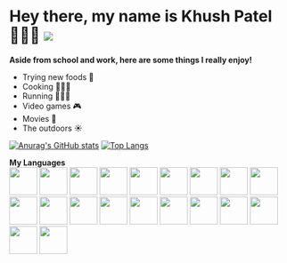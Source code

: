 ### <h1> Hey there, my name is Khush Patel 🙋🏾‍♂️ ![](https://komarev.com/ghpvc/?username=KhushPatel2003&color=blue&label=Number+Of+Stalkers)</h1> 
<b>Aside from school and work, here are some things I really enjoy!</b>

- Trying new foods 🌮
- Cooking 🧑🏾‍🍳
- Running 🏃🏾‍♂️
- Video games 🎮
- Movies 🍿
- The outdoors ☀️

[![Anurag's GitHub stats](https://github-readme-stats.vercel.app/api?username=KhushPatel2003&show_icons=true&include_all_commits=true&count_private=true)](https://github.com/anuraghazra/github-readme-stats)
[![Top Langs](https://github-readme-stats.vercel.app/api/top-langs/?username=KhushPatel2003&layout=compact)](https://github.com/anuraghazra/github-readme-stats)

<b>My Languages </b> <br />
<img src="https://cdn.jsdelivr.net/gh/devicons/devicon/icons/html5/html5-original-wordmark.svg" width="50" height="50"/>
<img src="https://cdn.jsdelivr.net/gh/devicons/devicon/icons/css3/css3-original-wordmark.svg" width="50" height="50"/>
<img src="https://cdn.jsdelivr.net/gh/devicons/devicon/icons/javascript/javascript-plain.svg" width="50" height="50" />
<img src="https://cdn.jsdelivr.net/gh/devicons/devicon/icons/react/react-original-wordmark.svg" width="50" height="50"/>
<img src="https://cdn.jsdelivr.net/gh/devicons/devicon/icons/nextjs/nextjs-original.svg" width="50" height="50" />
<img src="https://cdn.jsdelivr.net/gh/devicons/devicon/icons/redux/redux-original.svg" width="50" height="50"/>
<img src="https://cdn.jsdelivr.net/gh/devicons/devicon/icons/python/python-original-wordmark.svg" width="50" height="50"/>
<img src="https://cdn.jsdelivr.net/gh/devicons/devicon/icons/typescript/typescript-original.svg" width="50" height="50"/>
<img src="https://cdn.jsdelivr.net/gh/devicons/devicon/icons/cplusplus/cplusplus-original.svg" width="50" height="50"/>
<img src="https://cdn.jsdelivr.net/gh/devicons/devicon/icons/c/c-original.svg" width="50" height="50"/>
<img src="https://cdn.jsdelivr.net/gh/devicons/devicon/icons/graphql/graphql-plain-wordmark.svg" width="50" height="50"/>
<img src="https://cdn.jsdelivr.net/gh/devicons/devicon/icons/android/android-plain.svg" width="50" height="50"/>
<img src="https://cdn.jsdelivr.net/gh/devicons/devicon/icons/arduino/arduino-original-wordmark.svg" width="50" height="50"/>
<img src="https://cdn.jsdelivr.net/gh/devicons/devicon/icons/sass/sass-original.svg" width="50" height="50"/>
<img src="https://cdn.jsdelivr.net/gh/devicons/devicon/icons/jira/jira-original.svg" width="50" height="50"/>
<img src="https://cdn.jsdelivr.net/gh/devicons/devicon/icons/jest/jest-plain.svg" width="50" height="50"/>
<img src="https://cdn.jsdelivr.net/gh/devicons/devicon/icons/bash/bash-plain.svg" width="50" height="50"/>
<img src="https://cdn.jsdelivr.net/gh/devicons/devicon/icons/github/github-original.svg" width="50" height="50"/>
<img src="https://cdn.jsdelivr.net/gh/devicons/devicon/icons/git/git-original.svg" width="50" height="50"/>
<img src="https://cdn.jsdelivr.net/gh/devicons/devicon/icons/npm/npm-original-wordmark.svg" width="50" height="50"/>


<!--
**KhushPatel2003/KhushPatel2003** is a ✨ _special_ ✨ repository because its `README.md` (this file) appears on your GitHub profile.

Here are some ideas to get you started:

- 🔭 I’m currently working on ...
- 🌱 I’m currently learning ...
- 👯 I’m looking to collaborate on ...
- 🤔 I’m looking for help with ...
- 💬 Ask me about ...
- 📫 How to reach me: ...
- 😄 Pronouns: ...
- ⚡ Fun fact: ...
-->
